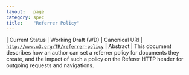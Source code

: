 ```yaml
---
layout:   page
category: spec
title:    "Referrer Policy"
---
```


| Current Status | Working Draft (WD)
| Canonical URI | [`http://www.w3.org/TR/referrer-policy`](http://www.w3.org/TR/referrer-policy)
| Abstract | This document describes how an author can set a referrer policy for documents they create, and the impact of such a policy on the Referer HTTP header for outgoing requests and navigations.